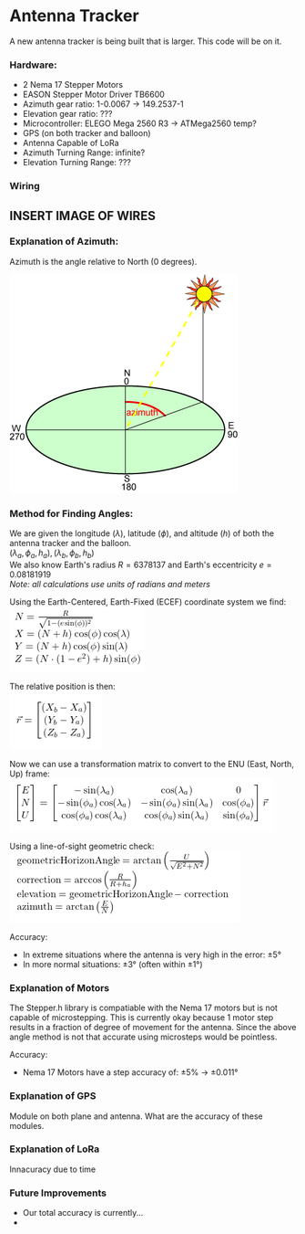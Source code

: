 # Antenna Tracker

A new antenna tracker is being built that is larger. This code will be on it.

### Hardware:

- 2 Nema 17 Stepper Motors
- EASON Stepper Motor Driver TB6600
- Azimuth gear ratio: 1-0.0067 -> 149.2537-1
- Elevation gear ratio: ???
- Microcontroller: ELEGO Mega 2560 R3 -> ATMega2560 temp?
- GPS (on both tracker and balloon)
- Antenna Capable of LoRa
- Azimuth Turning Range: infinite?
- Elevation Turning Range: ??? 

### Wiring
## INSERT IMAGE OF WIRES

### Explanation of Azimuth:

Azimuth is the angle relative to North (0 degrees).

![Azimuth](img/AZIMUTH.gif)

### Method for Finding Angles:

We are given the longitude $(\lambda)$, latitude $(\phi)$, and altitude $(h)$ of both the antenna tracker and the balloon.<br>
$(\lambda_a, \phi_a, h_a), (\lambda_b, \phi_b, h_b)$<br>
We also know Earth's radius $R = 6378137$ and Earth's eccentricity $e = 0.08181919$  
*Note: all calculations use units of radians and meters*

Using the Earth-Centered, Earth-Fixed (ECEF) coordinate system we find: <br>
![ECEF](img/ECEF.png)

The relative position is then:  
![r](img/r.png)

Now we can use a transformation matrix to convert to the ENU (East, North, Up) frame:
![ENU](img/ENU.png)

Using a line-of-sight geometric check: <br>
![line-of-site](img/line-of-site.png)

Accuracy:
- In extreme situations where the antenna is very high in the error: ±5°
- In more normal situations: ±3° (often within ±1°)

### Explanation of Motors

The Stepper.h library is compatiable with the Nema 17 motors but is not capable of microstepping. This is 
currently okay because 1 motor step results in a fraction of degree of movement for the antenna. Since
the above angle method is not that accurate using microsteps would be pointless.<br>

Accuracy:
- Nema 17 Motors have a step accuracy of: ±5% -> ±0.011° 

### Explanation of GPS

Module on both plane and antenna.
What are the accuracy of these modules.

### Explanation of LoRa

Innacuracy due to time

### Future Improvements
- Our total accuracy is currently...
- 
